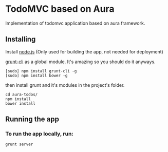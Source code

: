# TodoMVC based on Aura

Implementation of todomvc application based on aura framework.

## Installing

Install [node.js](http://nodejs.org) (Only used for building the app, not needed for deployment)

[grunt-cli](https://github.com/gruntjs/grunt-cli) as a global module.
It's amazing so you should do it anyways.

    [sudo] npm install grunt-cli -g
    [sudo] npm install bower -g

then install grunt and it's modules in the project's folder.

    cd aura-todos/
    npm install
    bower install

## Running the app

### To run the app locally, run:

    grunt server



